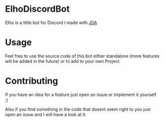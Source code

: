 # ElhoDiscordBot
Elho is a little bot for Discord I made with [JDA](https://github.com/DV8FromTheWorld/JDA)

# Usage
Feel free to use the source code of this bot either standalone (more features will be added in the future) or to add to your own Project.

# Contributing
If you have an idea for a feature just open an issue or implement it yourself ;)

Also if you find something in the code that doesnt seem right to you just open an issue and I will have a look at it.

